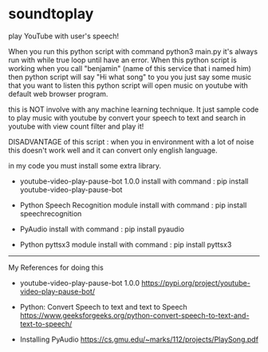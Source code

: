 # soundtoplay
play YouTube with user's speech!

When you run this python script with command python3 main.py it's always run with while true loop until have an error.
When this python script is working when you call "benjamin" (name of this service that i named him) then python script will say "Hi what song" to you
you just say some music that you want to listen this python script will open music on youtube with default web browser program.

this is NOT involve with any machine learning technique. It just sample code to play music with youtube by convert your speech to text and search in youtube with view count filter and play it!

DISADVANTAGE of this script : when you in environment with a lot of noise this doesn't work well and it can convert only english language.

in my code you must install some extra library.

- youtube-video-play-pause-bot 1.0.0
install with command : pip install youtube-video-play-pause-bot

- Python Speech Recognition module
install with command : pip install speechrecognition

- PyAudio
install with command : pip install pyaudio

- Python pyttsx3 module
install with command : pip install pyttsx3

--------------------------------------------------------------------------------------------------------------
My References for doing this

- youtube-video-play-pause-bot 1.0.0
https://pypi.org/project/youtube-video-play-pause-bot/

- Python: Convert Speech to text and text to Speech
https://www.geeksforgeeks.org/python-convert-speech-to-text-and-text-to-speech/

- Installing PyAudio
https://cs.gmu.edu/~marks/112/projects/PlaySong.pdf


